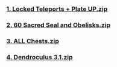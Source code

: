 ### [1. Locked Teleports + Plate UP.zip](https://raw.githubusercontent.com/VaLueS6655/Genshin_Impact_Teleport/Raw/ManualCollectPoint%2FExploreTo100%2FSumeru_Desert_100%2F1.%20Locked%20Teleports%20%2B%20Plate%20UP.zip)

### [2. 60 Sacred Seal and Obelisks.zip](https://raw.githubusercontent.com/VaLueS6655/Genshin_Impact_Teleport/Raw/ManualCollectPoint%2FExploreTo100%2FSumeru_Desert_100%2F2.%2060%20Sacred%20Seal%20and%20Obelisks.zip)

### [3. ALL Chests.zip](https://raw.githubusercontent.com/VaLueS6655/Genshin_Impact_Teleport/Raw/ManualCollectPoint%2FExploreTo100%2FSumeru_Desert_100%2F3.%20ALL%20Chests.zip)

### [4. Dendroculus 3.1.zip](https://raw.githubusercontent.com/VaLueS6655/Genshin_Impact_Teleport/Raw/ManualCollectPoint%2FExploreTo100%2FSumeru_Desert_100%2F4.%20Dendroculus%203.1.zip)

